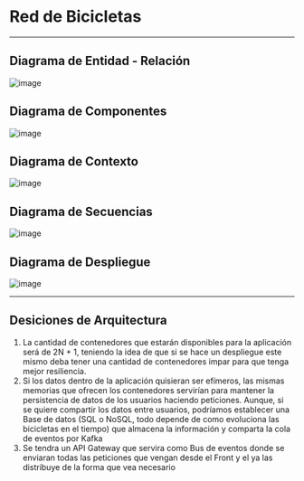 # Red de Bicicletas
___
## Diagrama de Entidad - Relación
![image](https://user-images.githubusercontent.com/35272732/233900652-012b5ace-5413-48b3-9bc8-3f170a98d3db.png)
## Diagrama de Componentes
![image](https://user-images.githubusercontent.com/35272732/233901942-9b808efd-5821-42a0-8075-688667d74826.png)
## Diagrama de Contexto
![image](https://user-images.githubusercontent.com/35272732/234348820-886ae86b-67a3-4890-af90-03227cd50a98.png)
## Diagrama de Secuencias
![image](https://user-images.githubusercontent.com/35272732/234418665-d8e23d2c-3449-427f-856c-5461b36926ef.png)
## Diagrama de Despliegue
![image](https://user-images.githubusercontent.com/35272732/234423826-66f39262-40a3-4584-b22b-9515b2c26a26.png)

___
## Desiciones de Arquitectura
1. La cantidad de contenedores que estarán disponibles para la aplicación será de 2N + 1, teniendo la idea de que si se hace un despliegue este mismo deba tener una cantidad de contenedores impar para que tenga mejor resiliencia.
2. Si los datos dentro de la aplicación quisieran ser efímeros, las mismas memorias que ofrecen los contenedores servirían para mantener la persistencia de datos de los usuarios haciendo peticiones. Aunque, si se quiere compartir los datos entre usuarios, podríamos establecer una Base de datos (SQL o NoSQL, todo depende de como evoluciona las bicicletas en el tiempo) que almacena la información y comparta la cola de eventos por Kafka
3. Se tendra un API Gateway que servira como Bus de eventos donde se enviaran todas las peticiones que vengan desde el Front y el ya las distribuye de la forma que vea necesario 
